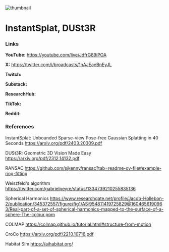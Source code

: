 ![thumbnail](thumbnail.png)

# InstantSplat, DUSt3R

### Links

**YouTube:** https://youtube.com/live/JdfrG89iPOA

**X:** https://twitter.com/i/broadcasts/1nAJEaeBnEyJL

**Twitch:**

**Substack:**

**ResearchHub:**

**TikTok:**

**Reddit:**

### References

InstantSplat: Unbounded Sparse-view Pose-free Gaussian Splatting in 40 Seconds
https://arxiv.org/pdf/2403.20309.pdf

DUSt3R: Geometric 3D Vision Made Easy
https://arxiv.org/pdf/2312.14132.pdf

RANSAC
https://github.com/sjkenny/ransac?tab=readme-ov-file#example-ring-fitting

Weiszfeld's algorithm
https://twitter.com/gabrielpeyre/status/1334739210255835136

Spherical Harmonics
https://www.researchgate.net/profile/Jacob-Hollebon-2/publication/345372557/figure/fig1/AS:954811419725829@1604656190963/Real-part-of-a-set-of-spherical-harmonics-mapped-to-the-surface-of-a-sphere-The-colour.ppm

COLMAP
https://colmap.github.io/tutorial.html#structure-from-motion

CroCo
https://arxiv.org/pdf/2210.10716.pdf

Habitat Sim
https://aihabitat.org/
